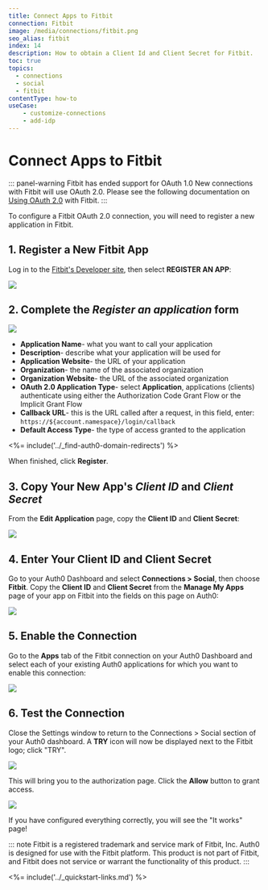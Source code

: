 ```yaml
---
title: Connect Apps to Fitbit
connection: Fitbit
image: /media/connections/fitbit.png
seo_alias: fitbit
index: 14
description: How to obtain a Client Id and Client Secret for Fitbit.
toc: true
topics:
  - connections
  - social
  - fitbit
contentType: how-to
useCase:
    - customize-connections
    - add-idp
---
```


# Connect Apps to Fitbit

::: panel-warning Fitbit has ended support for OAuth 1.0
New connections with Fitbit will use OAuth 2.0. Please see the following documentation on [Using OAuth 2.0](https://dev.fitbit.com/docs/oauth2/) with Fitbit.
:::

To configure a Fitbit OAuth 2.0 connection, you will need to register a new application in Fitbit.

## 1. Register a New Fitbit App

Log in to the [Fitbit's Developer site](https://dev.fitbit.com), then select **REGISTER AN APP**:

![](/media/articles/connections/social/fitbit/register-an-app.png)

## 2. Complete the _Register an application_ form

![](/media/articles/connections/social/fitbit/registration-form.png)

- **Application Name**- what you want to call your application
- **Description**- describe what your application will be used for
- **Application Website**- the URL of your application
- **Organization**- the name of the associated organization
- **Organization Website**- the URL of the associated organization
- **OAuth 2.0 Application Type**- select **Application**, applications (clients) authenticate using either the Authorization Code Grant Flow or the Implicit Grant Flow
- **Callback URL**- this is the URL called after a request, in this field, enter: `https://${account.namespace}/login/callback`
- **Default Access Type**- the type of access granted to the application

<%= include('../_find-auth0-domain-redirects') %>

When finished, click **Register**.

## 3. Copy Your New App's *Client ID* and *Client Secret*

From the **Edit Application** page, copy the **Client ID** and **Client Secret**:

![](/media/articles/connections/social/fitbit/fitbit-manage-oauth2.png)

## 4. Enter Your Client ID and Client Secret

Go to your Auth0 Dashboard and select **Connections > Social**, then choose **Fitbit**. Copy the **Client ID** and **Client Secret** from the **Manage My Apps** page of your app on Fitbit into the fields on this page on Auth0:

![](/media/articles/connections/social/fitbit/fitbit-auth0-dashboard.png)

## 5. Enable the Connection

Go to the **Apps** tab of the Fitbit connection on your Auth0 Dashboard and select each of your existing Auth0 applications for which you want to enable this connection:

![](/media/articles/connections/social/fitbit/fitbit-apps.png)

## 6. Test the Connection

Close the Settings window to return to the Connections > Social section of your Auth0 dashboard. A **TRY** icon will now be displayed next to the Fitbit logo; click "TRY".

![](/media/articles/connections/social/fitbit/try-button.png)

This will bring you to the authorization page. Click the **Allow** button to grant access.

![](/media/articles/connections/social/fitbit/auth-page.png)

If you have configured everything correctly, you will see the "It works" page!

::: note
Fitbit is a registered trademark and service mark of Fitbit, Inc. Auth0 is designed for use with the Fitbit platform. This product is not part of Fitbit, and Fitbit does not service or warrant the functionality of this product.
:::

<%= include('../_quickstart-links.md') %>
